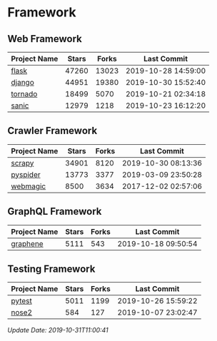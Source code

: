 # Framework

## Web Framework

| Project Name | Stars | Forks | Last Commit |
| ------------ | ----- | ----- | ----------- |
| [flask](https://github.com/pallets/flask) | 47260 | 13023 | 2019-10-28 14:59:00 |
| [django](https://github.com/django/django) | 44951 | 19380 | 2019-10-30 15:52:40 |
| [tornado](https://github.com/tornadoweb/tornado) | 18499 | 5070 | 2019-10-21 02:34:18 |
| [sanic](https://github.com/huge-success/sanic) | 12979 | 1218 | 2019-10-23 16:12:20 |

## Crawler Framework

| Project Name | Stars | Forks | Last Commit |
| ------------ | ----- | ----- | ----------- |
| [scrapy](https://github.com/scrapy/scrapy) | 34901 | 8120 | 2019-10-30 08:13:36 |
| [pyspider](https://github.com/binux/pyspider) | 13773 | 3377 | 2019-03-09 23:50:28 |
| [webmagic](https://github.com/code4craft/webmagic) | 8500 | 3634 | 2017-12-02 02:57:06 |

## GraphQL Framework

| Project Name | Stars | Forks | Last Commit |
| ------------ | ----- | ----- | ----------- |
| [graphene](https://github.com/graphql-python/graphene) | 5111 | 543 | 2019-10-18 09:50:54 |

## Testing Framework

| Project Name | Stars | Forks | Last Commit |
| ------------ | ----- | ----- | ----------- |
| [pytest](https://github.com/pytest-dev/pytest) | 5011 | 1199 | 2019-10-26 15:59:22 |
| [nose2](https://github.com/nose-devs/nose2) | 584 | 127 | 2019-10-07 23:02:47 |

*Update Date: 2019-10-31T11:00:41*